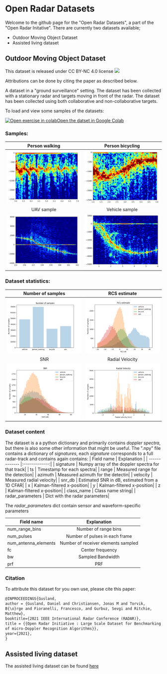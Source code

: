 # Open Radar Datasets
Welcome to the github page for the "Open Radar Datasets", a part of the "Open Radar Initative". 
There are currently two datasets available;
- Outdoor Moving Object Dataset
- Assisted living dataset

## Outdoor Moving Object Dataset
This dataset is released under CC BY-NC 4.0 license
[<img src="https://i.creativecommons.org/l/by-nc/4.0/88x31.png">](http://creativecommons.org/licenses/by-nc/4.0/)

Attributions can be done by citing the paper as described below.

A dataset in a "ground surveillance" setting. 
The dataset has been collected with a stationary radar and targets moving in front of the radar. 
The dataset has been collected using both collaborative and non-collaborative targets. 

To load and view some samples of the datasets: 

[![Open exercise in colab](https://colab.research.google.com/assets/colab-badge.svg)](https://colab.research.google.com/github/openradarinitiative/open_radar_datasets/blob/main/show_data.ipynb)[Open the datset in Google Colab](https://colab.research.google.com/github/openradarinitiative/open_radar_datasets/blob/main/show_data.ipynb)

### Samples: 
Person walking             |  Person bicycling
:-------------------------:|:-------------------------:
![](assets/ground_surveillance/samples/person_sample.png)  |  ![](assets/ground_surveillance/samples/bicycle_sample.png)
UAV sample             |  Vehicle sample
![](assets/ground_surveillance/samples/uav_sample.png)  |  ![](assets/ground_surveillance/samples/vehicle_sample.png)

### Dataset statistics:

Number of samples             |  RCS estimate
:-------------------------:|:-------------------------:
![](assets/ground_surveillance/stats/number_of_samples.png)  |  ![](assets/ground_surveillance/stats/rcs_estimate.png)
SNR             |  Radial Velocity
![](assets/ground_surveillance/stats/SNR.png)  |  ![](assets/ground_surveillance/stats/radial_velocity.png)

### Dataset content
The dataset is a a python dictionary and primarily contains _doppler spectra_, but there is also some other information that might be useful.
The ".npy" file contains a dictionary of _signatures_, each _signature_ corresponds to a full radar-track and contains again contains:
| Field name        | Explanation    |
| ------------- |:-------------:|
| signature  |  Numpy array of the doppler spectra for that track|
| ts         |  Timestamp for each spectra|
| range      |  Measured range for the detection|
| azimuth    |  Measured azimuth for the detectin|
| velocity   |  Measured radial velocity|
| snr_db     |  Estimated SNR in dB, estimated from a 1D CFAR|
| x          |  Kalman-filtered x-position|
| y          |  Kalman-filtered x-position|
| z          |  Kalman-filtered x-position|
| class_name |  Class name string|
| radar_parameters |  Dict with the radar parameters|

The _radar_parameters_ dict contain sensor and waveform-specific parameters

| Field name        | Explanation    |
| ------------- |:-------------:|
| num_range_bins |  Number of range bins|
| num_pulses |  Number of pulses in each frame|
| num_antenna_elements |  Number of receiver elements sampled|
| fc |  Center frequency|
| bw |  Sampled Bandwidth|
| prf |  PRF|
### Citation
To attribute this dataset for you own use, please cite this paper:
```
@INPROCEEDINGS{Gusland,
author = {Gusland, Daniel and Christiansen, Jonas M and Torvik, B{\o}rge and Fioranelli, Francesco, and Gurbuz, Sevgi and Ritchie, Matthew},
booktitle={2021 IEEE International Radar Conference (RADAR)}, 
title = {{Open Radar Initiative : Large Scale Dataset for Benchmarking of micro-Doppler Recognition Algorithms}},
year={2021},
}

```

## Assisted living dataset
The assisted living dataset can be found [here](https://github.com/ci4r/CI4R-Activity-Recognition-datasets/blob/master/README.md)
